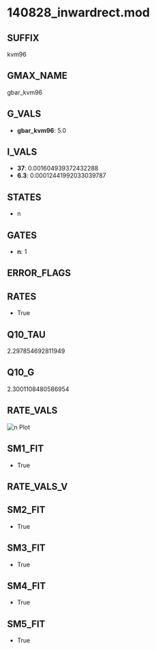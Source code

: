 # 140828_inwardrect.mod

## SUFFIX

kvm96

## GMAX_NAME

gbar_kvm96

## G_VALS

- **gbar_kvm96**: 5.0

## I_VALS

- **37**: 0.001604939372432288
- **6.3**: 0.00012441992033039787

## STATES

- n

## GATES

- **n**: 1

## ERROR_FLAGS


## RATES

- True

## Q10_TAU

2.297854692811949

## Q10_G

2.3001108480586954

## RATE_VALS

![n Plot](/Users/pbozelos/Dropbox/icg-Chai-Panos/supermodels/output_markdown_files/K/140828_inwardrect.mod/images/n.png)

## SM1_FIT

- True

## RATE_VALS_V

## SM2_FIT

- True

## SM3_FIT

- True

## SM4_FIT

- True

## SM5_FIT

- True

